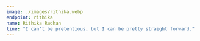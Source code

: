 ```yaml
---
image: ./images/rithika.webp
endpoint: rithika
name: Rithika Radhan
line: "I can't be pretentious, but I can be pretty straight forward."
---
```

